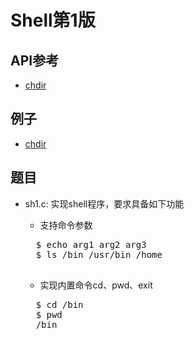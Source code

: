 <head>
<title>Shell第1版</title>
<meta http-equiv="Content-Type" content="text/html; charset=UTF-8">
</head>

# Shell第1版
## API参考
- [chdir](api/chdir.html)

## 例子
- [chdir](shell/chdir.c)

## 题目
- sh1.c: 实现shell程序，要求具备如下功能
    + 支持命令参数
    <pre>
    $ echo arg1 arg2 arg3
    $ ls /bin /usr/bin /home
    </pre>

    + 实现内置命令cd、pwd、exit 
    <pre>
    $ cd /bin
    $ pwd
    /bin
    </pre>

